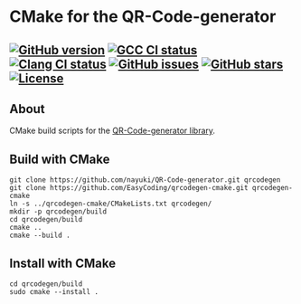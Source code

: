 # CMake for the QR-Code-generator

[![GitHub version](https://img.shields.io/github/v/release/EasyCoding/qrcodegen-cmake?sort=semver&color=brightgreen&logo=git&logoColor=white)](https://github.com/EasyCoding/qrcodegen-cmake/releases)
[![GCC CI status](https://github.com/EasyCoding/qrcodegen-cmake/actions/workflows/gcc.yml/badge.svg)](https://github.com/EasyCoding/qrcodegen-cmake/actions/workflows/gcc.yml)
[![Clang CI status](https://github.com/EasyCoding/qrcodegen-cmake/actions/workflows/clang.yml/badge.svg)](https://github.com/EasyCoding/qrcodegen-cmake/actions/workflows/clang.yml)
[![GitHub issues](https://img.shields.io/github/issues/EasyCoding/qrcodegen-cmake?logo=github&logoColor=white)](https://github.com/EasyCoding/qrcodegen-cmake/issues)
[![GitHub stars](https://img.shields.io/github/stars/EasyCoding/qrcodegen-cmake?logo=github&logoColor=white)](https://github.com/EasyCoding/qrcodegen-cmake/stargazers)
[![License](https://img.shields.io/github/license/EasyCoding/qrcodegen-cmake?logo=files&logoColor=white)](LICENSE)
---

## About

CMake build scripts for the [QR-Code-generator library](https://github.com/nayuki/QR-Code-generator).

## Build with CMake

```
git clone https://github.com/nayuki/QR-Code-generator.git qrcodegen
git clone https://github.com/EasyCoding/qrcodegen-cmake.git qrcodegen-cmake
ln -s ../qrcodegen-cmake/CMakeLists.txt qrcodegen/
mkdir -p qrcodegen/build
cd qrcodegen/build
cmake ..
cmake --build .
```

## Install with CMake

```
cd qrcodegen/build
sudo cmake --install .
```

